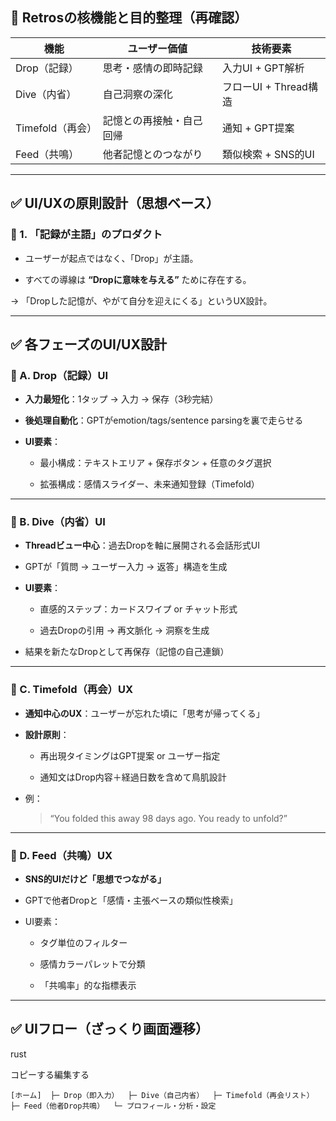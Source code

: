## 🎯 Retrosの核機能と目的整理（再確認）

| 機能           | ユーザー価値       | 技術要素             |
| ------------ | ------------ | ---------------- |
| Drop（記録）     | 思考・感情の即時記録   | 入力UI + GPT解析     |
| Dive（内省）     | 自己洞察の深化      | フローUI + Thread構造 |
| Timefold（再会） | 記憶との再接触・自己回帰 | 通知 + GPT提案       |
| Feed（共鳴）     | 他者記憶とのつながり   | 類似検索 + SNS的UI    |

---

## ✅ UI/UXの原則設計（思想ベース）

### 🔷 1. 「記録が主語」のプロダクト

- ユーザーが起点ではなく、「Drop」が主語。
    
- すべての導線は **“Dropに意味を与える”** ために存在する。
    

→ 「Dropした記憶が、やがて自分を迎えにくる」というUX設計。

---

## ✅ 各フェーズのUI/UX設計

### 🔹 A. Drop（記録）UI

- **入力最短化**：1タップ → 入力 → 保存（3秒完結）
    
- **後処理自動化**：GPTがemotion/tags/sentence parsingを裏で走らせる
    
- **UI要素**：
    
    - 最小構成：テキストエリア + 保存ボタン + 任意のタグ選択
        
    - 拡張構成：感情スライダー、未来通知登録（Timefold）
        

---

### 🔹 B. Dive（内省）UI

- **Threadビュー中心**：過去Dropを軸に展開される会話形式UI
    
- GPTが「質問 → ユーザー入力 → 返答」構造を生成
    
- **UI要素**：
    
    - 直感的ステップ：カードスワイプ or チャット形式
        
    - 過去Dropの引用 → 再文脈化 → 洞察を生成
        
- 結果を新たなDropとして再保存（記憶の自己連鎖）
    

---

### 🔹 C. Timefold（再会）UX

- **通知中心のUX**：ユーザーが忘れた頃に「思考が帰ってくる」
    
- **設計原則**：
    
    - 再出現タイミングはGPT提案 or ユーザー指定
        
    - 通知文はDrop内容＋経過日数を含めて鳥肌設計
        
- 例：
    
    > “You folded this away 98 days ago. You ready to unfold?”
    

---

### 🔹 D. Feed（共鳴）UX

- **SNS的UIだけど「思想でつながる」**
    
- GPTで他者Dropと「感情・主張ベースの類似性検索」
    
- UI要素：
    
    - タグ単位のフィルター
        
    - 感情カラーパレットで分類
        
    - 「共鳴率」的な指標表示
        

---

## ✅ UIフロー（ざっくり画面遷移）

rust

コピーする編集する

`[ホーム]  ├─ Drop（即入力）  ├─ Dive（自己内省）  ├─ Timefold（再会リスト）  ├─ Feed（他者Drop共鳴）  └─ プロフィール・分析・設定`